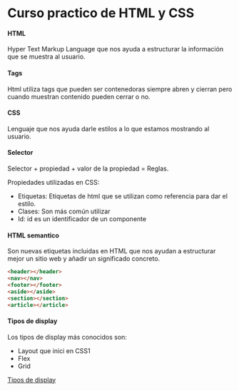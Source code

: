 # Curso practico de HTML y CSS

#### HTML
Hyper Text Markup Language que nos ayuda a estructurar la información que se muestra al usuario.

#### Tags
Html utiliza tags que pueden ser contenedoras siempre abren y cierran pero cuando muestran contenido pueden cerrar o no.

#### CSS
Lenguaje que nos ayuda  darle estilos a lo que estamos mostrando al usuario.

#### Selector
Selector + propiedad + valor de la propiedad = Reglas.

Propiedades utilizadas en CSS:
* Etiquetas: Etiquetas de html que se utilizan como referencia para dar el estilo.
* Clases: Son más común utilizar 
* Id: id es un identificador de un componente


#### HTML semantico
Son nuevas etiquetas incluidas en  HTML que nos ayudan a estructurar mejor un sitio web y añadir un significado concreto.

~~~html
<header></header>
<nav></nav>
<footer></footer>
<aside></aside>
<section></section>
<article></article>
~~~

#### Tipos de display 
Los tipos de display más conocidos son:
* Layout que inici en CSS1
* Flex
* Grid

[Tipos de display](https://developer.mozilla.org/es/docs/Web/CSS/display)